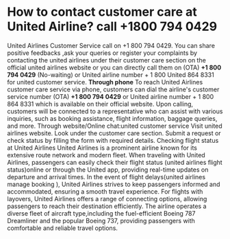 # How to contact customer care at United Airline? call +1800 794 0429

United Airlines Customer Service call on +1 800 794 0429.
You can share positive feedbacks ,ask your queries or register your complaints by contacting the united airlines under their customer care section on the official united airlines website or you can directly call them on (OTA) **+1 800 794 0429** (No-waiting) or United airline number + 1 800 United 864 8331 for united customer service.
**Through phone**
To reach United Airlines customer care service via phone, customers can dial the airline's customer service number (OTA) **+1 800 794 0429** or United airline number + 1 800 864 8331 which is available on their official website. Upon calling, customers will be connected to a representative who can assist with various inquiries, such as booking assistance, flight information, baggage queries, and more.
Through website/Online chat:united customer service
Visit united airlines website.
Look under the customer care section.
Submit a request or check status by filling the form with required details.
Checking flight status at United Airlines
United Airlines is a prominent airline known for its extensive route network and modern fleet. When traveling with United Airlines, passengers can easily check their flight status (united airlines flight status)online or through the United app, providing real-time updates on departure and arrival times. In the event of flight delays(united airlines manage booking ), United Airlines strives to keep passengers informed and accommodated, ensuring a smooth travel experience. For flights with layovers, United Airlines offers a range of connecting options, allowing passengers to reach their destination efficiently. The airline operates a diverse fleet of aircraft type,including the fuel-efficient Boeing 787 Dreamliner and the popular Boeing 737, providing passengers with comfortable and reliable travel options.

